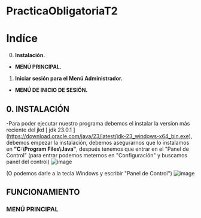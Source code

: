 # PracticaObligatoriaT2
  

# **Indíce**

  

0.  **Instalación.**

-  **MENÚ PRINCIPAL.**

1. **Iniciar sesión para el Menú Administrador.**

- **MENÚ DE  INICIO DE SESIÓN.**
  
  

## **0. INSTALACIÓN**

-Para poder ejecutar nuestro programa debemos el instalar la version más reciente del jkd [ jdk 23.0.1 ] (https://download.oracle.com/java/23/latest/jdk-23_windows-x64_bin.exe), debemos empezar la instalación, debemos 
asegurarnos que lo instalamos en **"C:\Program Files\Java"**, después tenemos que entrar en el "Panel de Control" (para entrar podemos meternos en "Configuración" y buscamos panel del control)
![image](https://github.com/user-attachments/assets/f6193364-6f7c-443d-b7f9-b6a01bf6d5cb)


(O podemos darle a la tecla Windows y escribir "Panel de Control")
![image](https://github.com/user-attachments/assets/7eb54ca4-a38f-48dc-b25b-54ec6efacbb9)



##  **FUNCIONAMIENTO**



### **MENÚ PRINCIPAL**



